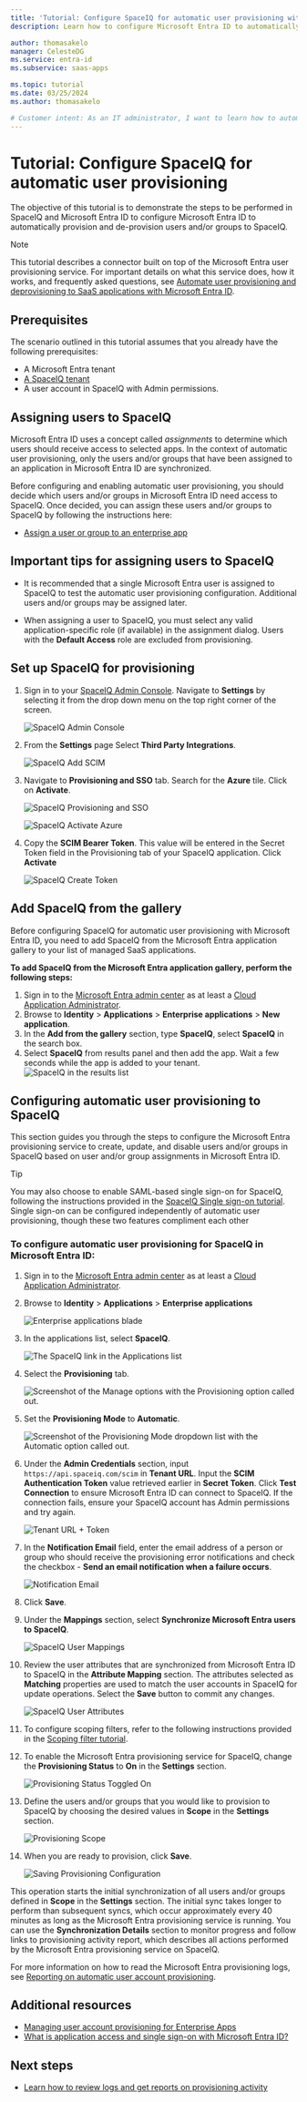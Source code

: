 ```yaml
---
title: 'Tutorial: Configure SpaceIQ for automatic user provisioning with Microsoft Entra ID'
description: Learn how to configure Microsoft Entra ID to automatically provision and de-provision user accounts to SpaceIQ.

author: thomasakelo
manager: CelesteDG
ms.service: entra-id
ms.subservice: saas-apps

ms.topic: tutorial
ms.date: 03/25/2024
ms.author: thomasakelo

# Customer intent: As an IT administrator, I want to learn how to automatically provision and deprovision user accounts from Microsoft Entra ID to SpaceIQ so that I can streamline the user management process and ensure that users have the appropriate access to SpaceIQ.
---
```


# Tutorial: Configure SpaceIQ for automatic user provisioning

The objective of this tutorial is to demonstrate the steps to be performed in SpaceIQ and Microsoft Entra ID to configure Microsoft Entra ID to automatically provision and de-provision users and/or groups to SpaceIQ.

> [!NOTE]
> This tutorial describes a connector built on top of the Microsoft Entra user provisioning service. For important details on what this service does, how it works, and frequently asked questions, see [Automate user provisioning and deprovisioning to SaaS applications with Microsoft Entra ID](~/identity/app-provisioning/user-provisioning.md).
>

## Prerequisites

The scenario outlined in this tutorial assumes that you already have the following prerequisites:

* A Microsoft Entra tenant
* [A SpaceIQ tenant](https://spaceiq.com/)
* A user account in SpaceIQ with Admin permissions.

## Assigning users to SpaceIQ

Microsoft Entra ID uses a concept called *assignments* to determine which users should receive access to selected apps. In the context of automatic user provisioning, only the users and/or groups that have been assigned to an application in Microsoft Entra ID are synchronized.

Before configuring and enabling automatic user provisioning, you should decide which users and/or groups in Microsoft Entra ID need access to SpaceIQ. Once decided, you can assign these users and/or groups to SpaceIQ by following the instructions here:
* [Assign a user or group to an enterprise app](~/identity/enterprise-apps/assign-user-or-group-access-portal.md)

## Important tips for assigning users to SpaceIQ

* It is recommended that a single Microsoft Entra user is assigned to SpaceIQ to test the automatic user provisioning configuration. Additional users and/or groups may be assigned later.

* When assigning a user to SpaceIQ, you must select any valid application-specific role (if available) in the assignment dialog. Users with the **Default Access** role are excluded from provisioning.

## Set up SpaceIQ for provisioning

1. Sign in to your [SpaceIQ Admin Console](https://main.spaceiq.com/login/). Navigate to **Settings** by selecting it from the drop down menu on the top right corner of the screen.

	![SpaceIQ Admin Console](media/spaceiq-provisioning-tutorial/admin.png)

2.	From the **Settings** page Select **Third Party Integrations**.

	![SpaceIQ Add SCIM](media/spaceiq-provisioning-tutorial/thirdparty.png)

3.	Navigate to **Provisioning and SSO** tab. Search for the **Azure** tile. Click on **Activate**.

	![SpaceIQ Provisioning and SSO](media/spaceiq-provisioning-tutorial/provisioning.png)

	![SpaceIQ Activate Azure](media/spaceiq-provisioning-tutorial/azure.png)

3.	Copy the **SCIM Bearer Token**. This value will be entered in the Secret Token field in the Provisioning tab of your SpaceIQ application. Click **Activate**

	![SpaceIQ Create Token](media/spaceiq-provisioning-tutorial/token.png)

## Add SpaceIQ from the gallery

Before configuring SpaceIQ for automatic user provisioning with Microsoft Entra ID, you need to add SpaceIQ from the Microsoft Entra application gallery to your list of managed SaaS applications.

**To add SpaceIQ from the Microsoft Entra application gallery, perform the following steps:**

1. Sign in to the [Microsoft Entra admin center](https://entra.microsoft.com) as at least a [Cloud Application Administrator](~/identity/role-based-access-control/permissions-reference.md#cloud-application-administrator).
1. Browse to **Identity** > **Applications** > **Enterprise applications** > **New application**.
1. In the **Add from the gallery** section, type **SpaceIQ**, select **SpaceIQ** in the search box.
1. Select **SpaceIQ** from results panel and then add the app. Wait a few seconds while the app is added to your tenant.
	![SpaceIQ in the results list](common/search-new-app.png)

## Configuring automatic user provisioning to SpaceIQ 

This section guides you through the steps to configure the Microsoft Entra provisioning service to create, update, and disable users and/or groups in SpaceIQ based on user and/or group assignments in Microsoft Entra ID.

> [!TIP]
> You may also choose to enable SAML-based single sign-on for SpaceIQ, following the instructions provided in the [SpaceIQ Single sign-on tutorial](./spaceiq-tutorial.md). Single sign-on can be configured independently of automatic user provisioning, though these two features compliment each other

<a name='to-configure-automatic-user-provisioning-for-spaceiq-in-azure-ad'></a>

### To configure automatic user provisioning for SpaceIQ in Microsoft Entra ID:

1. Sign in to the [Microsoft Entra admin center](https://entra.microsoft.com) as at least a [Cloud Application Administrator](~/identity/role-based-access-control/permissions-reference.md#cloud-application-administrator).
1. Browse to **Identity** > **Applications** > **Enterprise applications**

	![Enterprise applications blade](common/enterprise-applications.png)

1. In the applications list, select **SpaceIQ**.

	![The SpaceIQ link in the Applications list](common/all-applications.png)

3. Select the **Provisioning** tab.

	![Screenshot of the Manage options with the Provisioning option called out.](common/provisioning.png)

4. Set the **Provisioning Mode** to **Automatic**.

	![Screenshot of the Provisioning Mode dropdown list with the Automatic option called out.](common/provisioning-automatic.png)

5. Under the **Admin Credentials** section, input `https://api.spaceiq.com/scim` in **Tenant URL**. Input the **SCIM Authentication Token** value retrieved earlier in **Secret Token**. Click **Test Connection** to ensure Microsoft Entra ID can connect to SpaceIQ. If the connection fails, ensure your SpaceIQ account has Admin permissions and try again.

	![Tenant URL + Token](common/provisioning-testconnection-tenanturltoken.png)

6. In the **Notification Email** field, enter the email address of a person or group who should receive the provisioning error notifications and check the checkbox - **Send an email notification when a failure occurs**.

	![Notification Email](common/provisioning-notification-email.png)

7. Click **Save**.

8. Under the **Mappings** section, select **Synchronize Microsoft Entra users to SpaceIQ**.

	![SpaceIQ User Mappings](media/spaceiq-provisioning-tutorial/usermapping.png)

9. Review the user attributes that are synchronized from Microsoft Entra ID to SpaceIQ in the **Attribute Mapping** section. The attributes selected as **Matching** properties are used to match the user accounts in SpaceIQ for update operations. Select the **Save** button to commit any changes.

	![SpaceIQ User Attributes](media/spaceiq-provisioning-tutorial/userattributes.png)

11. To configure scoping filters, refer to the following instructions provided in the [Scoping filter tutorial](~/identity/app-provisioning/define-conditional-rules-for-provisioning-user-accounts.md).

12. To enable the Microsoft Entra provisioning service for SpaceIQ, change the **Provisioning Status** to **On** in the **Settings** section.

	![Provisioning Status Toggled On](common/provisioning-toggle-on.png)

13. Define the users and/or groups that you would like to provision to SpaceIQ by choosing the desired values in **Scope** in the **Settings** section.

	![Provisioning Scope](common/provisioning-scope.png)

14. When you are ready to provision, click **Save**.

	![Saving Provisioning Configuration](common/provisioning-configuration-save.png)

This operation starts the initial synchronization of all users and/or groups defined in **Scope** in the **Settings** section. The initial sync takes longer to perform than subsequent syncs, which occur approximately every 40 minutes as long as the Microsoft Entra provisioning service is running. You can use the **Synchronization Details** section to monitor progress and follow links to provisioning activity report, which describes all actions performed by the Microsoft Entra provisioning service on SpaceIQ.

For more information on how to read the Microsoft Entra provisioning logs, see [Reporting on automatic user account provisioning](~/identity/app-provisioning/check-status-user-account-provisioning.md).

## Additional resources

* [Managing user account provisioning for Enterprise Apps](~/identity/app-provisioning/configure-automatic-user-provisioning-portal.md)
* [What is application access and single sign-on with Microsoft Entra ID?](~/identity/enterprise-apps/what-is-single-sign-on.md)

## Next steps

* [Learn how to review logs and get reports on provisioning activity](~/identity/app-provisioning/check-status-user-account-provisioning.md)
